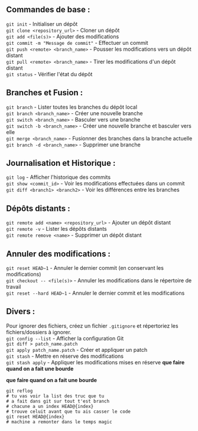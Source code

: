 ## Commandes de base :
`git init` - Initialiser un dépôt  
`git clone <repository_url>` - Cloner un dépôt  
`git add <file(s)>` - Ajouter des modifications  
`git commit -m "Message de commit"` - Effectuer un commit  
`git push <remote> <branch_name>` - Pousser les modifications vers un dépôt distant  
`git pull <remote> <branch_name>` - Tirer les modifications d'un dépôt distant  
`git status` - Vérifier l'état du dépôt  

## Branches et Fusion :
`git branch` - Lister toutes les branches du dépôt local  
`git branch <branch_name>` - Créer une nouvelle branche  
`git switch <branch_name>` - Basculer vers une branche  
`git switch -b <branch_name>` - Créer une nouvelle branche et basculer vers elle  
`git merge <branch_name>` - Fusionner des branches dans la branche actuelle  
`git branch -d <branch_name>` - Supprimer une branche  

## Journalisation et Historique :
`git log` - Afficher l'historique des commits  
`git show <commit_id>` - Voir les modifications effectuées dans un commit  
`git diff <branch1> <branch2>` - Voir les différences entre les branches  

## Dépôts distants :
`git remote add <name> <repository_url>` - Ajouter un dépôt distant  
`git remote -v` - Lister les dépôts distants  
`git remote remove <name>` - Supprimer un dépôt distant  

## Annuler des modifications :
`git reset HEAD~1` - Annuler le dernier commit (en conservant les modifications)  
`git checkout -- <file(s)>` - Annuler les modifications dans le répertoire de travail  
`git reset --hard HEAD~1` - Annuler le dernier commit et les modifications  

## Divers :
Pour ignorer des fichiers, créez un fichier `.gitignore` et répertoriez les fichiers/dossiers à ignorer.  
`git config --list` - Afficher la configuration Git  
`git diff > patch_name.patch`  
`git apply patch_name.patch` - Créer et appliquer un patch  
`git stash` - Mettre en réserve des modifications  
`git stash apply` - Appliquer les modifications mises en réserve  ****que faire quand on a fait une bourde****

****que faire quand on a fait une bourde****
```
git reflog
# tu vas voir la list des truc que tu
# a fait dans git sur tout t'est branch
# chacune a un index HEAD@{index}
# trouve celuit avant que tu ais casser le code
git reset HEAD@{index}
# machine a remonter dans le temps magic
```